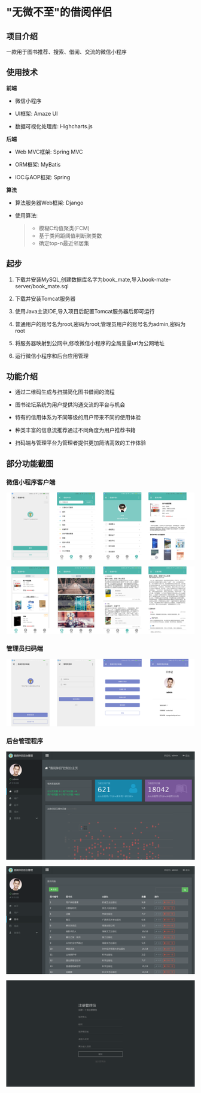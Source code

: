 "无微不至"的借阅伴侣 
======================

项目介绍
----------------------

一款用于图书推荐、搜索、借阅、交流的微信小程序

使用技术
----------------------

**前端**

+ 微信小程序

+ UI框架: Amaze UI

+ 数据可视化处理库: Highcharts.js

**后端**

+ Web MVC框架: Spring MVC

+ ORM框架: MyBatis

+ IOC与AOP框架: Spring

**算法**

+ 算法服务器Web框架: Django

+ 使用算法: 
	> * 模糊C均值聚类(FCM)
	> * 基于类间距阈值判断聚类数
	> * 确定top-n最近邻居集

起步
----------------------

1. 下载并安装MySQL,创建数据库名字为book_mate,导入book-mate-server/book_mate.sql

2. 下载并安装Tomcat服务器

3. 使用Java主流IDE,导入项目后配置Tomcat服务器后即可运行

4. 普通用户的账号名为root,密码为root;管理员用户的账号名为admin,密码为root

5. 将服务器映射到公网中,修改微信小程序的全局变量url为公网地址

6. 运行微信小程序和后台应用管理

功能介绍
----------------------

+ 通过二维码生成与扫描简化图书借阅的流程

+ 图书论坛系统为用户提供沟通交流的平台与机会

+ 特有的信用体系为不同等级的用户带来不同的使用体验

+ 种类丰富的信息流推荐通过不同角度为用户推荐书籍

+ 扫码端与管理平台为管理者提供更加简洁高效的工作体验


部分功能截图
----------------------

### 微信小程序客户端

![客户端界面1](book-mate-wechat/images/readme/photo1.png)

![客户端界面2](book-mate-wechat/images/readme/photo2.png)

### 管理员扫码端

![扫码端界面](book-mate-wechat/images/readme/photo3.png)

### 后台管理程序

![后台管理主界面](book-mate-wechat/images/readme/photo4.png)

![图书管理界面](book-mate-wechat/images/readme/photo5.png)

![添加管理员界面](book-mate-wechat/images/readme/photo6.png)







